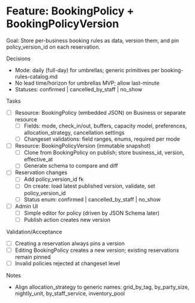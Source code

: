# Feature: BookingPolicy + BookingPolicyVersion

Goal: Store per-business booking rules as data, version them, and pin policy_version_id on each reservation.

Decisions
- Mode: daily (full-day) for umbrellas; generic primitives per booking-rules-catalog.md
- No lead time/horizon for umbrellas MVP; allow last-minute
- Statuses: confirmed | cancelled_by_staff | no_show

Tasks
- [ ] Resource: BookingPolicy (embedded JSON) on Business or separate resource
  - [ ] Fields: mode, check_in/out, buffers, capacity model, preferences, allocation_strategy, cancellation settings
  - [ ] Changeset validations: field ranges, enums, required per mode
- [ ] Resource: BookingPolicyVersion (immutable snapshot)
  - [ ] Clone from BookingPolicy on publish; store business_id, version, effective_at
  - [ ] Generate schema to compare and diff
- [ ] Reservation changes
  - [ ] Add policy_version_id fk
  - [ ] On create: load latest published version, validate, set policy_version_id
  - [ ] Status enum: confirmed | cancelled_by_staff | no_show
- [ ] Admin UI
  - [ ] Simple editor for policy (driven by JSON Schema later)
  - [ ] Publish action creates new version

Validation/Acceptance
- [ ] Creating a reservation always pins a version
- [ ] Editing BookingPolicy creates a new version; existing reservations remain pinned
- [ ] Invalid policies rejected at changeset level

Notes
- Align allocation_strategy to generic names: grid_by_tag, by_party_size, nightly_unit, by_staff_service, inventory_pool

